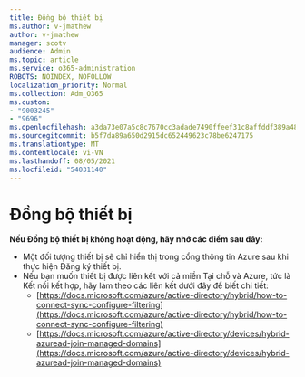 ```yaml
---
title: Đồng bộ thiết bị
ms.author: v-jmathew
author: v-jmathew
manager: scotv
audience: Admin
ms.topic: article
ms.service: o365-administration
ROBOTS: NOINDEX, NOFOLLOW
localization_priority: Normal
ms.collection: Adm_O365
ms.custom:
- "9003245"
- "9696"
ms.openlocfilehash: a3da73e07a5c8c7670cc3adade7490ffeef31c8affddf389a48a8be11e8b58a2
ms.sourcegitcommit: b5f7da89a650d2915dc652449623c78be6247175
ms.translationtype: MT
ms.contentlocale: vi-VN
ms.lasthandoff: 08/05/2021
ms.locfileid: "54031140"
---
```

# <a name="device-sync"></a>Đồng bộ thiết bị

**Nếu Đồng bộ thiết bị không hoạt động, hãy nhớ các điểm sau đây:**

- Một đối tượng thiết bị sẽ chỉ hiển thị trong cổng thông tin Azure sau khi thực hiện Đăng ký thiết bị.
- Nếu bạn muốn thiết bị được liên kết với cả miền Tại chỗ và Azure, tức là Kết nối kết hợp, hãy làm theo các liên kết dưới đây để biết chi tiết:
  - [https://docs.microsoft.com/azure/active-directory/hybrid/how-to-connect-sync-configure-filtering](https://docs.microsoft.com/azure/active-directory/hybrid/how-to-connect-sync-configure-filtering)
  - [https://docs.microsoft.com/azure/active-directory/devices/hybrid-azuread-join-managed-domains](https://docs.microsoft.com/azure/active-directory/devices/hybrid-azuread-join-managed-domains)
